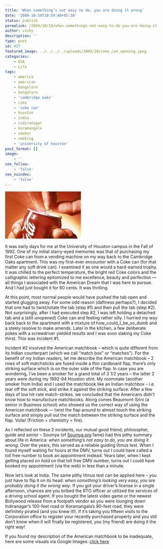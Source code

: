 ```yaml
---
title: 'When something’s not easy to do, you are doing it wrong'
date: '2009-10-19T10:54:40+05:30'
status: publish
permalink: /2009/10/19/when-somethings-not-easy-to-do-you-are-doing-it-wrong
author: vishy
description: ''
type: post
id: 427
featured_image: ../../../../uploads/2009/10/coke_can_opening.jpeg
categories: 
    - USA
    - Life
tags:
    - america
    - american
    - bangalore
    - bengaluru
    - 'cambridge oaks'
    - coke
    - 'coke can'
    - houston
    - india
    - indiranagar
    - koramangala
    - smoker
    - smoking
    - 'university of houston'
post_format: []
image:
    - ''
seo_follow:
    - 'false'
seo_noindex:
    - 'false'
---
```


![coke-can](../../../../uploads/2009/10/coke_can_opening.jpeg)

It was early days for me at the University of Houston campus in the Fall of 1992. One of my initial starry-eyed memories was that of purchasing my first Coke can from a vending machine on my way back to the Cambridge Oaks apartment. This was my first-ever encounter with a Coke can (for that matter any soft drink can). I examined it as one would a hard-earned trophy. It was chilled to the perfect temperature, the bright red Coke colors and the calligraphic lettering epitomized to me excellence, beauty and perfection — all things I associated with the American Dream that I was here to pursue. And I had just bought it for 60 cents. It was thrilling.

At this point, most normal people would have pushed the tab open and started glugging away. For some odd reason (daftness perhaps?), I decided that one had to twist/rotate the tab (step #1) and then pull the tab (step #2). Not surprisingly, after I had executed step #2, I was left holding a detached tab and a (still unopened) Coke can and feeling rather silly. I hurried my way back back to the apartment with a mixture of how\_could\_I\_be\_so\_dumb and a steely resolve to make amends. Later in the kitchen, a few deliberate pokes with a screwdriver yielded results and I was soon slaking my Coke thirst. This was incident #1.

Incident #2 involved the American matchbook – which is quite different from its Indian counterpart (which we call “match box” or “matches”). For the benefit of my Indian readers, let me describe the American matchbook – 2 rows of soft matchsticks are fused inside a thin cardboard flap, there’s only striking surface which is on the outer side of the flap. In case you are wondering, I’ve been a smoker for a grand total of 3 1/2 years – the latter 2 years were during my 1992-94 Houston stint. My roommate (another smoker from India) and I used the matchbook like an Indian matchbox – i.e. tear off the soft stick, and strike it against the striking surface. After a few days of low hit-rate match-strikes, we concluded that the Americans didn’t know how to manufacture matchbooks. Along comes Beaumont-Srini (a senior in Business school) who showed us the correct way of using the American matchbook — twist the flap around to almost touch the striking surface and simply pull out the match between the striking surface and the flap. Voila! (Friction + chemistry = fire).

As I reflected on these 2 incidents, our mutual good friend, philosopher, guide and senior – Soumya (of [Soumya.org](http://soumya.org) fame) had this pithy summary about life in America: *when something’s not easy to do, you are doing it wrong*. Over the years, this served as a reliable guiding litmus test. When I found myself waiting for hours at the DMV, turns out I could have called a toll free number to book an appointment instead. Years later, when I kept getting placed on hold on that toll free DMV number, turns out I could have booked my appointment (via the web) in less than a minute.

Now let’s look at India. The same pithy litmus test can be applied here – you just have to flip it on its head: *when something’s looking very easy, you are probably doing it the wrong way*. If you got your driver’s license in a single afternoon, chances are you bribed the RTO officer or utilized the services of a driving school agent. If you bought the latest video game or the newest Bollywood release from a footpath vendor as you were lounging down Indiranagar’s 100-feet road or Koramangala’s 80-feet road, they were definitely pirated (and you knew it!). If it’s taking you fifteen visits to the Corporation office to register your recently purchased property and you still don’t know when it will finally be registered, you (my friend) are doing it the *right way*!

If you found my description of the American matchbook to be inadequate, here are some visuals via Google Images: [click here](http://images.google.co.in/images?hl=en&source=hp&q=matchbook&btnG=Search+Images&gbv=2&aq=1&oq=matchboo)


